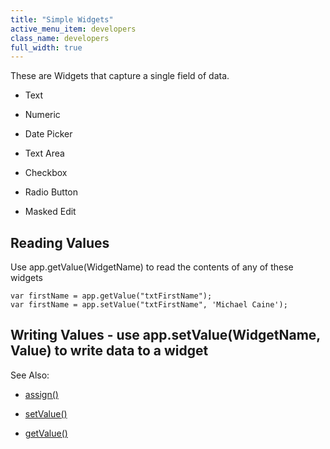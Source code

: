 ```yaml
---
title: "Simple Widgets"
active_menu_item: developers
class_name: developers
full_width: true
---
```



These are Widgets that capture a single field of data.

 - Text

 - Numeric

 - Date Picker

 - Text Area

 - Checkbox

 - Radio Button

 - Masked Edit

## Reading Values

Use app.getValue(WidgetName) to read the contents of any of these widgets

    var firstName = app.getValue("txtFirstName");
    var firstName = app.setValue("txtFirstName", 'Michael Caine');
   

## Writing Values - use app.setValue(WidgetName, Value) to write data to a widget

See Also:

 - [assign()](../../../../client-api/widget-data-state-manipulation/assign)

 - [setValue()](../../../../client-api/widget-data-state-manipulation/refsetvalue)

 - [getValue()](../../../../client-api/widget-data-state-manipulation/refgetvalue)

